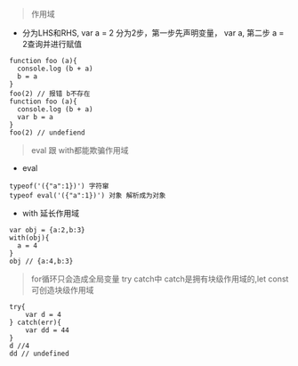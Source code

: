 > 作用域
* 分为LHS和RHS, var a = 2 分为2步，第一步先声明变量， var a, 第二步 a = 2查询并进行赋值
```
function foo (a){
  console.log (b + a)
  b = a
}
foo(2) // 报错 b不存在
function foo (a){
  console.log (b + a)
  var b = a
}
foo(2) // undefiend
```

> eval 跟 with都能欺骗作用域
* eval
```
typeof('({"a":1})') 字符窜
typeof eval('({"a":1})') 对象 解析成为对象
```

* with 延长作用域
```
var obj = {a:2,b:3}
with(obj){
  a = 4
}
obj // {a:4,b:3}
```
> for循环只会造成全局变量
> try catch中 catch是拥有块级作用域的,let const可创造块级作用域
```
try{
	var d = 4
} catch(err){
	var dd = 44
}
d //4
dd // undefined
```


